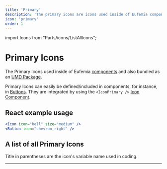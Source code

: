 ```yaml
---
title: 'Primary'
description: 'The primary icons are icons used inside of Eufemia components.'
icon: 'primary'
order: 1
---
```


import Icons from "Parts/icons/ListAllIcons";

# Primary Icons

The Primary Icons used inside of Eufemia [components](/uilib/components) and also bundled as an [UMD Package](https://unpkg.com/dnb-ui-lib@latest/umd/dnb-ui-icons.min.js).

Primary Icons can easily be defined/included in components, for instance, in [Buttons](/uilib/components/button).
They are integrated by using the `<IconPrimary />` [Icon Component](/uilib/components/icon-primary).

## React example usage

```jsx
<Icon icon="bell" size="medium" />
<Button icon="chevron_right" />
```

## A list of all Primary Icons

Title in parentheses are the icon's variable name used in coding.

---

<Icons type="primary" />
